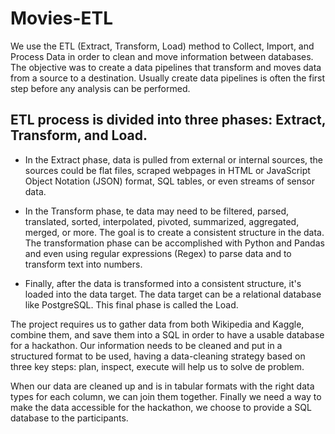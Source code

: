# Movies-ETL

We use the ETL (Extract, Transform, Load) method to Collect, Import, and Process Data in order to clean and move information between databases. The objective was to create a data pipelines that transform and moves data from a source to a destination. Usually create data pipelines is often the first step before any analysis can be performed.

## ETL process is divided into three phases: Extract, Transform, and Load. 

- In the Extract phase, data is pulled from external or internal sources, the sources could be flat files, scraped webpages in HTML or JavaScript Object Notation (JSON) format, SQL tables, or even streams of sensor data.

- In the Transform phase, te data may need to be filtered, parsed, translated, sorted, interpolated, pivoted, summarized, aggregated, merged, or more. The goal is to create a consistent structure in the data. The transformation phase can be accomplished with Python and Pandas and even using regular expressions (Regex) to parse data and to transform text into numbers.

- Finally, after the data is transformed into a consistent structure, it's loaded into the data target. The data target can be a relational database like PostgreSQL. This final phase is called the Load.

The project requires us to gather data from both Wikipedia and Kaggle, combine them, and save them into a SQL in order to have a usable database for a hackathon. Our information needs to be cleaned and put in a structured format to be used, having a data-cleaning strategy based on three key steps: plan, inspect, execute will help us to solve de problem. 

When our data are cleaned up and is in tabular formats with the right data types for each column, we can join them together. Finally we need a way to make the data accessible for the hackathon, we choose to provide a SQL database to the participants. 
